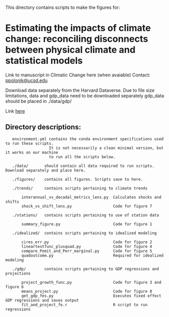 This directory contains scripts to make the figures for:
# Estimating the impacts of climate change: reconciling disconnects between physical climate and statistical models
Link to manuscript in Climatic Change here (when avaiable)
Contact: ppolonik@ucsd.edu

Download data separately from the Harvard Dataverse.
   Due to file size limitations, data and gdp_data need to be downloaded separately
   gdp_data should be placed in ./data/gdp/
   
Link [here](https://dataverse.harvard.edu/dataset.xhtml?persistentId=doi:10.7910/DVN/AXLJZ6)

## Directory descriptions:

```
   environment.yml contains the conda environment specifications used to run these scripts.
                   It is not necessarily a clean minimal version, but it works on our machine
                   to run all the scripts below.

   ./data/       should contain all data required to run scripts. Download separately and place here.

   ./figures/    contains all figures. Scripts save to here.

   ./trends/     contains scripts pertaining to climate trends

       interannual_vs_decadal_metrics_lens.py  Calculates shocks and shifts
       shock_vs_shift_lens.py                  Code for figure 7

   ./stations/   contains scripts pertaining to use of station data
   
       summary_figure.py                       Code for figure 1

   ./idealized/  contains scripts pertaining to idealized modeling

       cires_err.py                            Code for figure 2
       lineartestfunc_plusquad.py              Code for figure 4
       compare_Pomit_and_Perr_marginal.py      Code for figure 5
       quadoutcome.py                          Required for idealized modeling

   ./gdp/        contains scripts pertaining to GDP regressions and projections

       project_growth_func.py                  Code for figure 3 and figure 6
       means_project.py                        Code for figure 8
       get_gdp_fes.py                          Executes fixed effect GDP regressions and saves output
       fit_and_project_fe.r                    R script to run regressions
```



